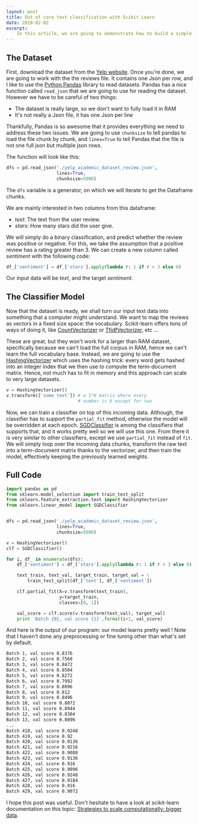 ```yaml
---
layout: post
title: Out of core text classification with Scikit Learn
date: 2018-02-02
excerpt:
    In this article, we are going to demonstrate how to build a simple text classifier for larger than RAM datasets. This approach is called Out of Core Learning, and many python Machine Learning librairies make this very easy to implement. For this example I used reviews from the Yelp Dataset Challenge and Python scikit-learn.
---
```


## The Dataset

First, download the dataset from the [Yelp website](https://www.yelp.com/dataset/challenge). Once you're done, we are going to work with the the reviews file. It contains one Json per row, and I like to use the [Python Pandas](https://pandas.pydata.org/) library to read datasets.
Pandas has a nice function called `read_json` that we are going to use for reading the dataset. However we have to be careful of two things:

* The dataset is really large, so we don't want to fully load it in RAM
* It's not really a Json file, it has one Json per line

Thankfully, Pandas is so awesome that it provides everything we need to address these two issues. We are going to use `chunksize` to tell pandas to load the file chunk by chunk, and `lines=True` to tell Pandas that the file is not one full json but multiple json rows.

The function will look like this:

``` python
dfs = pd.read_json('./yelp_academic_dataset_review.json',
                   lines=True,
                   chunksize=5000)
```

The `dfs` variable is a generator, on which we will iterate to get the Dataframe chunks.

We are mainly interested in two columns from this dataframe:

* *text*: The text from the user review.
* *stars*: How many stars did the user give.

We will simply do a binary classification, and predict whether the review was positive or negative. For this, we take the assumption that a positive review has a rating greater than 3. We can create a new column called *sentiment* with the following code:

``` python
df_['sentiment'] = df_['stars'].apply(lambda r: 1 if r > 3 else 0)
```

Our input data will be *text*, and the target *sentiment*.

## The Classifier Model

Now that the dataset is ready, we shall turn our input text data into something that a computer might understand. We want to map the reviews as vectors in a fixed size space: the vocabulary. Scikit-learn offers tons of ways of doing it, like [CountVectorizer](http://scikit-learn.org/stable/modules/generated/sklearn.feature_extraction.text.CountVectorizer.html#sklearn.feature_extraction.text.CountVectorizer) or [TfidfVectorizer](http://scikit-learn.org/stable/modules/generated/sklearn.feature_extraction.text.TfidfVectorizer.html), etc ...

These are great, but they won't work for a larger than RAM dataset, specifically because we can't load the full corpus in RAM, hence we can't learn the full vocabulary base. Instead, we are going to use the [HashingVectorizer](http://scikit-learn.org/stable/modules/generated/sklearn.feature_extraction.text.HashingVectorizer.html#sklearn.feature_extraction.text.HashingVectorizer) which uses the hashing trick: every word gets hashed into an integer index that we then use to compute the term-document matrix. Hence, not much has to fit in memory and this approach can scale to very large datasets.

``` python
v = HashingVectorizer()
v.transform(['some text']) # a 1*N matrix where every
                           # number is 0 except for two
```

Now, we can train a classifier on top of this incoming data. Although, the classifier has to support the `partial_fit` method, otherwise the model will be overridden at each epoch. [SGDClassifier](http://scikit-learn.org/stable/modules/generated/sklearn.linear_model.SGDClassifier.html) is among the classifiers that supports that, and it works pretty well so we will use this one.
From there it is very similar to other classifiers, except we use `partial_fit` instead of `fit`. We will simply loop over the incoming data chunks, transform the raw text into a term-document matrix thanks to the vectorizer, and then train the model, effectively keeping the previously learned weights.

## Full Code

``` python
import pandas as pd
from sklearn.model_selection import train_test_split
from sklearn.feature_extraction.text import HashingVectorizer
from sklearn.linear_model import SGDClassifier


dfs = pd.read_json('./yelp_academic_dataset_review.json',
                   lines=True,
                   chunksize=5000)

v = HashingVectorizer()
clf = SGDClassifier()

for i, df_ in enumerate(dfs):
    df_['sentiment'] = df_['stars'].apply(lambda r: 1 if r > 3 else 0)

    text_train, text_val, target_train, target_val = \
        train_test_split(df_['text'], df_['sentiment'])

    clf.partial_fit(X=v.transform(text_train),
                    y=target_train,
                    classes=[0, 1])

    val_score = clf.score(v.transform(text_val), target_val)
    print 'Batch {0}, val score {1}'.format(i+1, val_score)
```

And here is the output of our program: our model learns pretty well ! Note that I haven't done any preprocessing or fine tuning other than what's set by default.

``` bash
Batch 1, val score 0.8376
Batch 2, val score 0.7568
Batch 3, val score 0.8472
Batch 4, val score 0.8504
Batch 5, val score 0.8272
Batch 6, val score 0.7992
Batch 7, val score 0.8096
Batch 8, val score 0.812
Batch 9, val score 0.8496
Batch 10, val score 0.8072
Batch 11, val score 0.8944
Batch 12, val score 0.8304
Batch 13, val score 0.8096
...
Batch 418, val score 0.9248
Batch 419, val score 0.92
Batch 420, val score 0.9136
Batch 421, val score 0.9216
Batch 422, val score 0.9088
Batch 423, val score 0.9136
Batch 424, val score 0.916
Batch 425, val score 0.9096
Batch 426, val score 0.9248
Batch 427, val score 0.9184
Batch 428, val score 0.916
Batch 429, val score 0.9072
```

I hope this post was useful. Don't hesitate to have a look at scikit-learn documentation on this topic: [Strategies to scale computationally: bigger data](http://scikit-learn.org/stable/modules/scaling_strategies.html).
